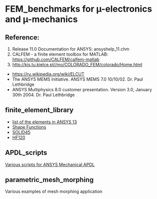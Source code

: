 # FEM_benchmarks for µ-electronics and µ-mechanics

## Reference:
1. Release 11.0 Documentation for ANSYS: ansyshelp_11.chm
2. CALFEM - a finite element toolbox for MATLAB: https://github.com/CALFEM/calfem-matlab
3. http://kis.tu.kielce.pl//mo/COLORADO_FEM/colorado/Home.html



* https://ru.wikipedia.org/wiki/ELCUT
* The ANSYS MEMS Initiative. ANSYS MEMS 7.0 10/10/02. Dr. Paul Lethbridge
* ANSYS Multiphysics 8.0 customer presentation. Version 3.0, January 30th 2004. Dr. Paul Lethbridge

## finite_element_library
* [list of the elements in ANSYS 13](https://github.com/Kolchuzhin/FEM_benchmarks/blob/main/finite_element_library/ansys13_elements.txt)
* [Shape Functions](https://github.com/Kolchuzhin/FEM_benchmarks/blob/main/finite_element_library/ShapeFunctions.m)
* [SOLID45](https://github.com/Kolchuzhin/FEM_benchmarks/tree/main/finite_element_library/SOLID45) 
* [HF120](https://github.com/Kolchuzhin/FEM_benchmarks/tree/main/finite_element_library/HF120)

## APDL_scripts
[Various scripts for ANSYS Mechanical APDL](https://github.com/Kolchuzhin/APDL_scripts)

## parametric_mesh_morphing
Various examples of mesh morphing application

